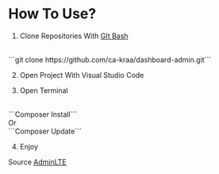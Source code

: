 # How To Use?

1. Clone Repositories With [GIt Bash](https://git-scm.com/downloads)
<br>
```git clone https://github.com/ca-kraa/dashboard-admin.git```

2. Open Project With Visual Studio Code

3. Open Terminal
<br>
```Composer Install```
<br>
Or
<br>
```Composer Update```

4. Enjoy

Source [AdminLTE](https://adminlte.io/)

